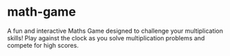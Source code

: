 # math-game
A fun and interactive Maths Game designed to challenge your multiplication skills! Play against the clock as you solve multiplication problems and compete for high scores.
